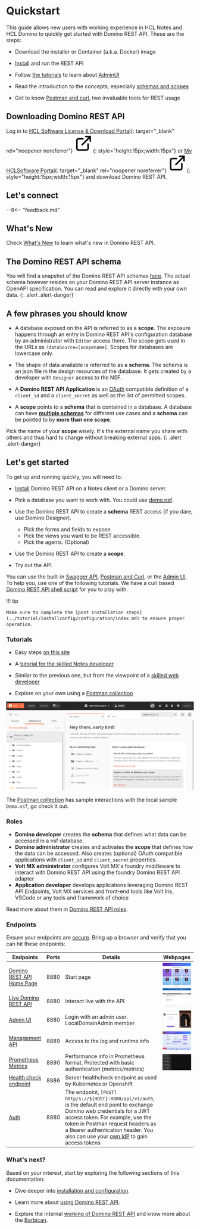 # Quickstart

This guide allows new users with working experience in HCL Notes and HCL Domino to quickly get started with Domino REST API. These are the steps:

- Download the installer or Container (a.k.a. Docker) image

- [Install](installconfig/index.md) and run the REST API

- Follow [the tutorials](../tutorial/index.md) to learn about [AdminUI](../tutorial/adminui.md)

- Read the introduction to the concepts, especially [schemas and scopes](../topicguides/understanding.md)

- Get to know [Postman and curl](../tutorial/postmancurl.md), two invaluable tools for REST usage

## Downloading Domino REST API

Log in to [HCL Software License & Download Portal](https://hclsoftware.flexnetoperations.com/ "Opens a new tab"){: target="_blank" rel="noopener noreferrer"}&nbsp;![link image](../assets/images/external-link.svg){: style="height:15px;width:15px"} or [My HCLSoftware Portal](https://my.hcltechsw.com/ "Opens a new tab"){: target="_blank" rel="noopener noreferrer"}&nbsp;![link image](../assets/images/external-link.svg){: style="height:15px;width:15px"} and download Domino REST API.

## Let's connect

--8<-- "feedback.md"

## What's New

Check [What's New](../whatsnew/index.md) to learn what's new in Domino REST API.

## The Domino REST API schema

You will find a snapshot of the Domino REST API schemas [here](../references/openapidefinitions.md). The actual schema however resides on your Domino REST API server instance as OpenAPI specification. You can read and explore it directly with your own data.
{: .alert .alert-danger}

## A few phrases you should know

- A database exposed on the API is referred to as a **scope**. The exposure happens through an entry in Domino REST API's configuration database by an administrator with `Editor` access there. The scope gets used in the URLs as `?dataSource=[scopename]`. Scopes for databases are lowercase only.
- The shape of data available is referred to as a **schema**. The schema is an json file in the design resources of the database. It gets created by a developer with `Designer` access to the NSF.
- A **Domino REST API Application** is an [OAuth](https://oauth.net/) compatible definition of a `client_id` and a `client_secret` as well as the list of permitted scopes.

- A **scope** points to a **schema** that is contained in a database. A database can have [**multiple schemas**](../assets/images/KeepSchemaToApp.png) for different use cases and a **schema** can be pointed to by **more than one scope**.

Pick the name of your **scope** wisely. It's the external name you share with others and thus hard to change without breaking external apps.
{: .alert .alert-danger}

## Let's get started

To get up and running quickly, you will need to:

- [Install](../tutorial/installconfig/index.md) Domino REST API on a Notes client or a Domino server.

- Pick a database you want to work with. You could use [demo.nsf](../references/downloads.md).

- Use the Domino REST API to create a **schema** REST access (if you dare, use Domino Designer).

  - Pick the forms and fields to expose.
  - Pick the views you want to be REST accessible.
  - Pick the agents. (Optional)

- Use the Domino REST API to create a **scope**.
- Try out the API.

You can use the built-in [Swagger API](../tutorial/swagger.md), [Postman and Curl](../tutorial/postmancurl.md), or the [Admin UI](../tutorial/adminui.md). To help you, use one of the following tutorials. We have a curl based [Domino REST API shell script](../references/downloads.md) for you to play with.

<!-- prettier-ignore -->
!!! tip

    Make sure to complete the [post installation steps](../tutorial/installconfig/configuration/index.md) to ensure proper operation.

### Tutorials

- Easy steps [on this site](../tutorial/index.md)

- A [tutorial for the skilled Notes developer](https://opensource.hcltechsw.com/domino-keep-tutorials/pages/todo/index)

- Similar to the previous one, but from the viewpoint of a [skilled web developer](https://opensource.hcltechsw.com/domino-keep-tutorials/pages/domino-new/index#pre-requisites)

- Explore on your own using a [Postman collection](../references/downloads.md)

![OpenAPI](../assets/images/postman.png)

The [Postman collection](../references/downloads.md) has sample interactions with the local sample `Demo.nsf`, go check it out.

### Roles

- **Domino developer** creates the **schema** that defines what data can be accessed in a nsf database.
- **Domino administrator** creates and activates the **scope** that defines how the data can be accessed. Also creates (optional) OAuth compatible applications with `client_id` and `client_secret` properties.
- **Volt MX administrator** configures Volt MX's foundry middleware to interact with Domino REST API using the foundry Domino REST API adapter
- **Application developer** develops applications leveraging Domino REST API Endpoints, Volt MX services and front-end tools like Volt Iris, VSCode or any tools and framework of choice

Read more about them in [Domino REST API roles](../references/usingdominorestapi/roles.md).

### Endpoints

Ensure your endpoints are [secure](../references/security/securingKEEPEndpoints.md).
Bring up a browser and verify that you can hit these endpoints:

| Endpoints | Ports | Details | Webpages |
| ---- | ---- | ---- | ----- |
| [Domino REST API Home Page](http://localhost:8880/) | 8880 | Start page | ![StartPage](../assets/images/startpage.png) |
| [Live Domino REST API](http://localhost:8880/openapi/index.html?url=/api/v1/schema/openapi.core.json) | 8880 | Interact live with the API | ![OpenAPI](../assets/images/OpenAPI.png) |
| [Admin UI](http://localhost:8880/admin/ui/) | 8880 | Login with an admin user. LocalDomainAdmin member | ![Admin Login](../assets/images/AdminLogin.png) |
| [Management API](http://localhost:8889/) | 8889 | Access to the log and runtime info | ![Server Info](../assets/images/mngmntconsole.png) |
| [Prometheus Metrics](http://localhost:8890/) | 8890 | Performance info in Prometheus format. Protected with basic authentication (metrics/metrics) | ![Performance Metris](../assets/images/PrometheusMetrics.png) |
| [Health check endpoint](http://localhost:8886/) | 8886 | Server healthcheck endpoint as used by Kubernetes or Openshift | |
| [Auth](http://localhost:8880/api/v1/auth) | 8880  | The endpoint, `[POST] http/s://${HOST}:8880/api/v1/auth`, is the default end point to exchange Domino web credentials for a JWT access token. For example, use the token in Postman request headers as a Bearer authentication header. You also can use your [own IdP](../howto/IdP/configuringIdentityProvider.md) to gain access tokens | |
 
### What's next?

Based on your interest, start by exploring the following sections of this documentation:

- Dive deeper into [installation and configuration](../tutorial/installconfig/index.md).

- Learn more about [using Domino REST API](../references/usingdominorestapi/index.md).

- Explore the internal [working of Domino REST API](../topicguides/howkeepworks.md) and know more about the [Barbican](../topicguides/barbican.md).
